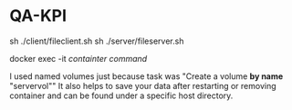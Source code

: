 # QA-KPI

sh ./client/fileclient.sh
sh ./server/fileserver.sh

docker exec -it *containter* *command*

I used named volumes just because task was "Create a volume **by name** "servervol"" It also helps to save your data after restarting or removing container and can be found under a specific host directory.

